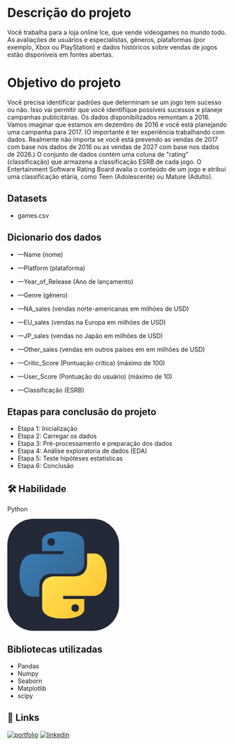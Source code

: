 # Descrição do projeto
Você trabalha para a loja online Ice, que vende videogames no mundo todo. As avaliações de usuários e especialistas, gêneros, plataformas (por exemplo, Xbox ou PlayStation) e dados históricos sobre vendas de jogos estão disponíveis em fontes abertas.

# Objetivo do projeto
Você precisa identificar padrões que determinam se um jogo tem sucesso ou não. Isso vai permitir que você identifique possíveis sucessos e planeje campanhas publicitárias.
Os dados disponibilizados remontam a 2016. Vamos imaginar que estamos em dezembro de 2016 e você está planejando uma campanha para 2017.
(O importante é ter experiência trabalhando com dados. Realmente não importa se você está prevendo as vendas de 2017 com base nos dados de 2016 ou as vendas de 2027 com base nos dados de 2026.)
O conjunto de dados contém uma coluna de "rating" (classificação) que armazena a classificação ESRB de cada jogo. O Entertainment Software Rating Board avalia o conteúdo de um jogo e atribui uma classificação etária, como Teen (Adolescente) ou Mature (Adulto).

## Datasets
- games.csv

## Dicionario dos dados
-   —Name (nome)

-   —Platform (plataforma)

-   —Year_of_Release (Ano de lançamento)

-   —Genre (gênero)

-   —NA_sales (vendas norte-americanas em milhões de USD)

-   —EU_sales (vendas na Europa em milhões de USD)

-   —JP_sales (vendas no Japão em milhões de USD)

-   —Other_sales (vendas em outros países em em milhões de USD)

-   —Critic_Score (Pontuação crítica) (máximo de 100)

-   —User_Score (Pontuação do usuário) (máximo de 10)

-   —Classificação (ESRB)

## Etapas para conclusão do projeto

- Etapa 1: Inicialização
- Etapa 2: Carregar os dados
- Etapa 3: Pré-processamento e preparação dos dados
- Etapa 4: Análise exploratoria de dados (EDA)
- Etapa 5: Teste hipóteses estatísticas
- Etapa 6: Conclusão

## 🛠 Habilidade
Python

<svg xmlns="http://www.w3.org/2000/svg" width="256" height="256" fill="none" viewBox="0 0 256 256"><rect width="256" height="256" fill="#242938" rx="60"/><path fill="url(#paint0_linear_2_47)" d="M127.279 29C76.5066 29 79.6772 51.018 79.6772 51.018L79.7338 73.8284H128.185V80.6772H60.4893C60.4893 80.6772 28 76.9926 28 128.222C28 179.452 56.3573 177.636 56.3573 177.636H73.2812V153.863C73.2812 153.863 72.369 125.506 101.186 125.506H149.24C149.24 125.506 176.239 125.942 176.239 99.4123V55.5461C176.239 55.5461 180.338 29 127.279 29ZM100.563 44.339C105.384 44.339 109.28 48.2351 109.28 53.0556C109.28 57.8761 105.384 61.7723 100.563 61.7723C95.7426 61.7723 91.8465 57.8761 91.8465 53.0556C91.8465 48.2351 95.7426 44.339 100.563 44.339Z"/><path fill="url(#paint1_linear_2_47)" d="M128.721 227.958C179.493 227.958 176.323 205.941 176.323 205.941L176.266 183.13H127.815V176.281H195.511C195.511 176.281 228 179.966 228 128.736C228 77.5062 199.643 79.323 199.643 79.323H182.719V103.096C182.719 103.096 183.631 131.453 154.814 131.453H106.76C106.76 131.453 79.7607 131.016 79.7607 157.546V201.412C79.7607 201.412 75.6615 227.958 128.721 227.958ZM155.437 212.619C150.616 212.619 146.72 208.723 146.72 203.903C146.72 199.082 150.616 195.186 155.437 195.186C160.257 195.186 164.154 199.082 164.154 203.903C164.154 208.723 160.257 212.619 155.437 212.619Z"/><defs><linearGradient id="paint0_linear_2_47" x1="47.22" x2="146.333" y1="46.896" y2="145.02" gradientUnits="userSpaceOnUse"><stop stop-color="#387EB8"/><stop offset="1" stop-color="#366994"/></linearGradient><linearGradient id="paint1_linear_2_47" x1="108.056" x2="214.492" y1="109.905" y2="210.522" gradientUnits="userSpaceOnUse"><stop stop-color="#FFE052"/><stop offset="1" stop-color="#FFC331"/></linearGradient></defs></svg>

## Bibliotecas utilizadas
- Pandas
- Numpy
- Seaborn
- Matplotlib
- scipy

## 🔗 Links
[![portfolio](https://img.shields.io/badge/my_portfolio-000?style=for-the-badge&logo=ko-fi&logoColor=white)](https://github.com/Oliverrafael
)
[![linkedin](https://img.shields.io/badge/linkedin-0A66C2?style=for-the-badge&logo=linkedin&logoColor=white)](https://www.linkedin.com/in/rafael-oliveira-528400335/
)